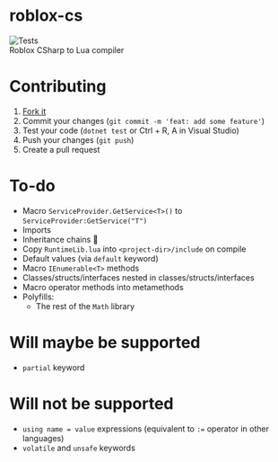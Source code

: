 ﻿# roblox-cs

![Tests](https://github.com/R-unic/roblox-cs/actions/workflows/tests.yml/badge.svg)  
Roblox CSharp to Lua compiler

# Contributing
1. [Fork it](https://github.com/R-unic/roblox-cs/fork)
2. Commit your changes (`git commit -m 'feat: add some feature'`)
3. Test your code (`dotnet test` or Ctrl + R, A in Visual Studio)
4. Push your changes (`git push`)
5. Create a pull request

# To-do
- Macro `ServiceProvider.GetService<T>()` to `ServiceProvider:GetService("T")`
- Imports
- Inheritance chains 🤮
- Copy `RuntimeLib.lua` into `<project-dir>/include` on compile
- Default values (via `default` keyword)
- Macro `IEnumerable<T>` methods
- Classes/structs/interfaces nested in classes/structs/interfaces
- Macro operator methods into metamethods
- Polyfills:
	- The rest of the `Math` library

# Will maybe be supported
- `partial` keyword

# Will not be supported
- `using name = value` expressions (equivalent to `:=` operator in other languages)
- `volatile` and `unsafe` keywords